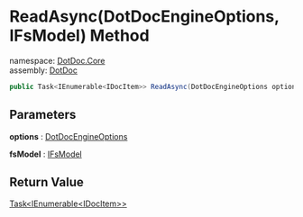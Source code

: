 ﻿# ReadAsync\(DotDocEngineOptions, IFsModel\) Method

namespace: [DotDoc\.Core](../../DotDoc.Core.md)<br />
assembly: [DotDoc](../../../DotDoc.md)



```csharp
public Task<IEnumerable<IDocItem>> ReadAsync(DotDocEngineOptions options ,IFsModel fsModel);
```

## Parameters

__options__ : [DotDocEngineOptions](../../../DotDoc/DotDoc.Core/DotDocEngineOptions.md)



__fsModel__ : [IFsModel](../../../DotDoc/DotDoc.Core.Write/IFsModel.md)



## Return Value

[Task\<IEnumerable\<IDocItem\>\>](https://docs.microsoft.com/dotnet/api/System.Threading.Tasks.Task-1)



